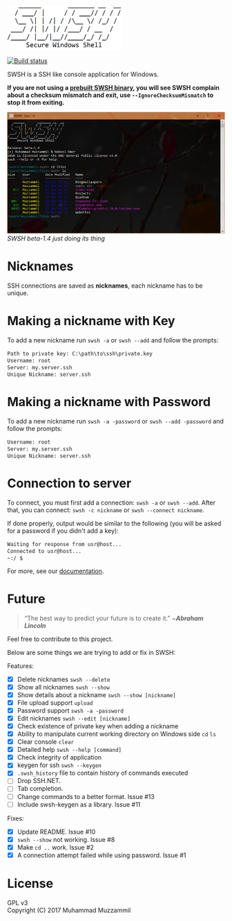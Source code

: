 <img src=".images/ascii-swsh.png" width="auto" height="100px"/>

[![Build status](https://ci.appveyor.com/api/projects/status/s8ingehivcjcp084/branch/master?svg=true)](https://ci.appveyor.com/project/muhammadmuzzammil1998/swsh/branch/master)
  		  
SWSH is a SSH like console application for Windows.

**If you are not using a [prebuilt SWSH binary](https://github.com/SecureWindowsShell/SWSH/releases), you will see SWSH complain about a checksum mismatch and exit, use `--IgnoreChecksumMismatch` to stop it from exiting.**

![SWSH just doing its thing](.images/cdls.PNG)
*SWSH beta-1.4 just doing its thing*

# Nicknames
SSH connections are saved as **nicknames**, each nickname has to be unique.

# Making a nickname with Key
To add a new nickname run ```swsh -a``` or ```swsh --add``` and follow the prompts:
```
Path to private key: C:\path\to\ssh\private.key
Username: root
Server: my.server.ssh
Unique Nickname: server.ssh
```
# Making a nickname with Password
To add a new nickname run ```swsh -a -password``` or ```swsh --add -password``` and follow the prompts:
```
Username: root
Server: my.server.ssh
Unique Nickname: server.ssh
```
# Connection to server
To connect, you must first add a connection: ```swsh -a``` or ```swsh --add```. After that, you can connect: ```swsh -c nickname``` or ```swsh --connect nickname```.

If done properly, output would be similar to the following (you will be asked for a password if you didn't add a key):
```
Waiting for response from usr@host...
Connected to usr@host...
~:/ $ 
```
For more, see our [documentation](DOCUMENTATION.md).

# Future
> “The best way to predict your future is to create it.” ~***Abraham Lincoln***

Feel free to contribute to this project.

Below are some things we are trying to add or fix in SWSH:

Features:
- [x] Delete nicknames ```swsh --delete```
- [x] Show all nicknames ```swsh --show```
- [x] Show details about a nickname ```swsh --show [nickname]```
- [x] File upload support ```upload```
- [x] Password support ```swsh -a -password```
- [x] Edit nicknames ```swsh --edit [nickname]```
- [x] Check existence of private key when adding a nickname
- [x] Ability to manipulate current working directory on Windows side ```cd``` ```ls```
- [x] Clear console ```clear```
- [x] Detailed help ```swsh --help [command]```
- [x] Check integrity of application
- [x] keygen for ssh ```swsh --keygen```
- [x] ```.swsh_history``` file to contain history of commands executed
- [ ] Drop SSH.NET.
- [ ] Tab completion.
- [ ] Change commands to a better format. Issue #13
- [ ] Include swsh-keygen as a library. Issue #11

Fixes:
- [x] Update README. Issue #10
- [x] ```swsh --show``` not working. Issue #8
- [x] Make ```cd ..``` work. Issue #2
- [x] A connection attempt failed while using password. Issue #1

# License
GPL v3<br>
Copyright (C) 2017  Muhammad Muzzammil

 
